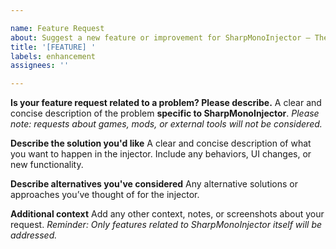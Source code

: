 ```yaml
---

name: Feature Request
about: Suggest a new feature or improvement for SharpMonoInjector – TheHolyOneZ Edition
title: '[FEATURE] '
labels: enhancement
assignees: ''

---
```


**Is your feature request related to a problem? Please describe.**
A clear and concise description of the problem **specific to SharpMonoInjector**.
*Please note: requests about games, mods, or external tools will not be considered.*

**Describe the solution you'd like**
A clear and concise description of what you want to happen in the injector.
Include any behaviors, UI changes, or new functionality.

**Describe alternatives you've considered**
Any alternative solutions or approaches you’ve thought of for the injector.

**Additional context**
Add any other context, notes, or screenshots about your request.
*Reminder: Only features related to SharpMonoInjector itself will be addressed.*

